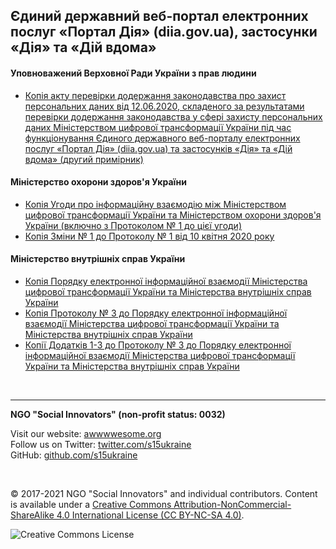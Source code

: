 <h2>Єдиний державний веб-портал електронних послуг «Портал Дія» (diia.gov.ua), застосунки «Дія» та «Дій вдома»</h2>

<h4>Уповноважений Верховної Ради України з прав людини</h4>

* [Копія акту перевірки додержання законодавства про захист персональних даних від 12.06.2020, складеного за результатами перевірки додержання законодавства у сфері захисту персональних даних Міністерством цифрової трансформації України під час функціонування Єдиного державного веб-порталу електронних послуг «Портал Дія» (diia.gov.ua) та застосунків «Дія» та «Дій вдома» (другий примірник)](5bc5d200-6e57-4fe3-83ce-91a9793d3793.pdf)

<h4>Міністерство охорони здоров'я України</h4>

* [Копія Угоди про інформаційну взаємодію між Міністерством цифрової трансформації України та Міністерством охорони здоров'я України (включно з Протоколом № 1 до цієї угоди)](c532e839-9e35-5982-ab07-024075afbf80.PDF)
* [Копія Зміни № 1 до Протоколу № 1 від 10 квітня 2020 року](109bb336-25b6-545e-8849-7f1d250f6a62.PDF)

<h4>Міністерство внутрішніх справ України</h4>

* [Копія Порядку електронної інформаційної взаємодії Міністерства цифрової трансформації України та Міністерства внутрішніх справ України](9efe6904-e568-58f9-852c-b41782d9cfbf.pdf)
* [Копія Протоколу № 3 до Порядку електронної інформаційної взаємодії Міністерства цифрової трансформації України та Міністерства внутрішніх справ України](ee92ea30-5a59-5319-9d74-597e70804e27.pdf)
* [Копії Додатків 1-3 до Протоколу № 3 до Порядку електронної інформаційної взаємодії Міністерства цифрової трансформації України та Міністерства внутрішніх справ України](3538ee9e-f3cb-5041-969f-9de3d8156fb3.pdf)

<br>

***

**NGO "Social Innovators" (non-profit status: 0032)**

Visit our website: [awwwwesome.org](https://www.awwwwesome.org) <br>
Follow us on Twitter: [twitter.com/s15ukraine](https://twitter.com/s15ukraine) <br>
GitHub: [github.com/s15ukraine](https://github.com/s15ukraine)

<br>

© 2017-2021 NGO "Social Innovators" and individual contributors. Content is available under a [Creative Commons Attribution-NonCommercial-ShareAlike 4.0 International License (CC BY-NC-SA 4.0)](https://creativecommons.org/licenses/by-nc-sa/4.0/).

![Creative Commons License](https://licensebuttons.net/l/by-nc-sa/4.0/88x31.png "License CC BY-NC-SA")
